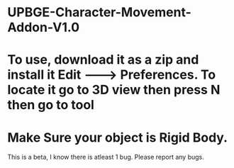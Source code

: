 # UPBGE-Character-Movement-Addon-V1.0
# To use, download it as a zip and install it Edit ---> Preferences. To locate it go to 3D view then press N then go to tool
# Make Sure your object is Rigid Body.
This is a beta, I know there is atleast 1 bug. Please report any bugs.
